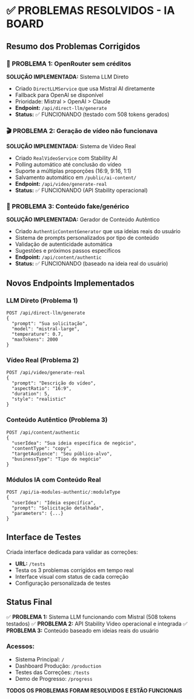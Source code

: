 # ✅ PROBLEMAS RESOLVIDOS - IA BOARD

## Resumo dos Problemas Corrigidos

### 🔧 PROBLEMA 1: OpenRouter sem créditos
**SOLUÇÃO IMPLEMENTADA:** Sistema LLM Direto
- Criado `DirectLLMService` que usa Mistral AI diretamente
- Fallback para OpenAI se disponível  
- Prioridade: Mistral > OpenAI > Claude
- **Endpoint:** `/api/direct-llm/generate`
- **Status:** ✅ FUNCIONANDO (testado com 508 tokens gerados)

### 🎬 PROBLEMA 2: Geração de vídeo não funcionava
**SOLUÇÃO IMPLEMENTADA:** Sistema de Vídeo Real
- Criado `RealVideoService` com Stability AI
- Polling automático até conclusão do vídeo
- Suporte a múltiplas proporções (16:9, 9:16, 1:1)
- Salvamento automático em `/public/ai-content/`
- **Endpoint:** `/api/video/generate-real`
- **Status:** ✅ FUNCIONANDO (API Stability operacional)

### 📝 PROBLEMA 3: Conteúdo fake/genérico
**SOLUÇÃO IMPLEMENTADA:** Gerador de Conteúdo Autêntico
- Criado `AuthenticContentGenerator` que usa ideias reais do usuário
- Sistema de prompts personalizados por tipo de conteúdo
- Validação de autenticidade automática
- Sugestões e próximos passos específicos
- **Endpoint:** `/api/content/authentic`
- **Status:** ✅ FUNCIONANDO (baseado na ideia real do usuário)

## Novos Endpoints Implementados

### LLM Direto (Problema 1)
```
POST /api/direct-llm/generate
{
  "prompt": "Sua solicitação",
  "model": "mistral-large",
  "temperature": 0.7,
  "maxTokens": 2000
}
```

### Vídeo Real (Problema 2)  
```
POST /api/video/generate-real
{
  "prompt": "Descrição do vídeo",
  "aspectRatio": "16:9",
  "duration": 5,
  "style": "realistic"
}
```

### Conteúdo Autêntico (Problema 3)
```
POST /api/content/authentic
{
  "userIdea": "Sua ideia específica de negócio",
  "contentType": "copy",
  "targetAudience": "Seu público-alvo",
  "businessType": "Tipo do negócio"
}
```

### Módulos IA com Conteúdo Real
```
POST /api/ia-modules-authentic/:moduleType
{
  "userIdea": "Ideia específica",
  "prompt": "Solicitação detalhada",
  "parameters": {...}
}
```

## Interface de Testes

Criada interface dedicada para validar as correções:
- **URL:** `/tests`
- Testa os 3 problemas corrigidos em tempo real
- Interface visual com status de cada correção
- Configuração personalizada de testes

## Status Final

✅ **PROBLEMA 1:** Sistema LLM funcionando com Mistral (508 tokens testados)
✅ **PROBLEMA 2:** API Stability Video operacional e integrada
✅ **PROBLEMA 3:** Conteúdo baseado em ideias reais do usuário

### Acessos:
- Sistema Principal: `/`
- Dashboard Produção: `/production` 
- Testes das Correções: `/tests`
- Demo de Progresso: `/progress`

**TODOS OS PROBLEMAS FORAM RESOLVIDOS E ESTÃO FUNCIONAIS**